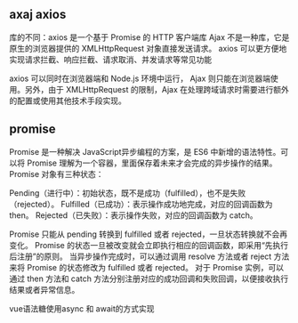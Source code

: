 ## axaj axios
库的不同：axios 是一个基于 Promise 的 HTTP 客户端库
Ajax 不是一种库，它是原生的浏览器提供的 XMLHttpRequest 对象直接发送请求。
axios 可以更方便地实现请求拦截、响应拦截、请求取消、并发请求等常见功能

axios 可以同时在浏览器端和 Node.js 环境中运行，
Ajax 则只能在浏览器端使用。另外，由于 XMLHttpRequest 的限制，Ajax 在处理跨域请求时需要进行额外的配置或使用其他技术手段实现。

## promise 
Promise 是一种解决 JavaScript异步编程的方案，是 ES6 中新增的语法特性。可以将 Promise 理解为一个容器，里面保存着未来才会完成的异步操作的结果。Promise 对象有三种状态：

Pending（进行中）：初始状态，既不是成功（fulfilled），也不是失败（rejected）。
Fulfilled（已成功）：表示操作成功地完成，对应的回调函数为 then。
Rejected（已失败）：表示操作失败，对应的回调函数为 catch。

Promise 只能从 pending 转换到 fulfilled 或者 rejected，一旦状态转换就不会再变化。
Promise 的状态一旦被改变就会立即执行相应的回调函数，即采用“先执行后注册”的原则。
当异步操作完成时，可以通过调用 resolve 方法或者 reject 方法来将 Promise 的状态修改为 fulfilled 或者 rejected。
对于 Promise 实例，可以通过 then 方法和 catch 方法分别注册对应的成功回调和失败回调，以便接收执行结果或者异常信息。

vue语法糖使用async 和 await的方式实现
